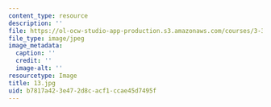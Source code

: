 ```yaml
---
content_type: resource
description: ''
file: https://ol-ocw-studio-app-production.s3.amazonaws.com/courses/3-320-atomistic-computer-modeling-of-materials-sma-5107-spring-2005/b7817a423e472d8cacf1ccae45d7495f_13.jpg
file_type: image/jpeg
image_metadata:
  caption: ''
  credit: ''
  image-alt: ''
resourcetype: Image
title: 13.jpg
uid: b7817a42-3e47-2d8c-acf1-ccae45d7495f
---
```

